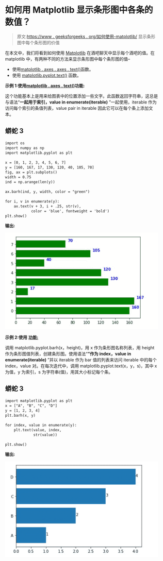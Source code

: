 # 如何用 Matplotlib 显示条形图中各条的数值？

> 原文:[https://www . geeksforgeeks . org/如何使用-matplotlib/](https://www.geeksforgeeks.org/how-to-display-the-value-of-each-bar-in-a-bar-chart-using-matplotlib/) 显示条形图中每个条形图的价值

在本文中，我们将看到如何使用 [Matplotlib](https://www.geeksforgeeks.org/python-introduction-matplotlib/) 在酒吧聊天中显示每个酒吧的值。在 matplotlib 中，有两种不同的方法来显示条形图中每个条形图的值–

*   使用[matplotlib . axes . axes . text()](https://www.geeksforgeeks.org/matplotlib-axes-axes-text-in-python/)函数。
*   使用 [matplotlib.pyplot.text()](https://www.geeksforgeeks.org/matplotlib-pyplot-text-function-in-python/) 函数。

**示例 1:使用**[**matplotlib . axes . text()**](https://www.geeksforgeeks.org/matplotlib-axes-axes-text-in-python/)**功能:**

这个功能基本上是用来给图表中的位置添加一些文字。此函数返回字符串，这总是与语法“**一起用于索引，value in enumerate(iterable)** ”一起使用，iterable 作为访问每个索引的条值列表，value pair in iterable 因此它可以在每个条上添加文本。

## 蟒蛇 3

```
import os
import numpy as np
import matplotlib.pyplot as plt

x = [0, 1, 2, 3, 4, 5, 6, 7]
y = [160, 167, 17, 130, 120, 40, 105, 70]
fig, ax = plt.subplots()
width = 0.75
ind = np.arange(len(y))

ax.barh(ind, y, width, color = "green")

for i, v in enumerate(y):
    ax.text(v + 3, i + .25, str(v), 
            color = 'blue', fontweight = 'bold')
plt.show()
```

**输出:**

![](img/581e56afe114477d71eb4db28d406a88.png)

**示例 2:使用** [**功能:**](https://www.geeksforgeeks.org/matplotlib-pyplot-text-function-in-python/)

调用 matplotlib.pyplot.barh(x，height)，用 x 作为条形图名称列表，用 height 作为条形图值列表，创建条形图。使用语法“**”作为 index，value in enumerate(iterable)** ”并以 iterable 作为 bar 值的列表来访问 iterable 中的每个 index，value 对。在每次迭代中，调用 matplotlib.pyplot.text(x，y，s)，其中 x 为值，y 为索引，s 为字符串(值)，用其大小标记每个条。

## 蟒蛇 3

```
import matplotlib.pyplot as plt
x = ["A", "B", "C", "D"]
y = [1, 2, 3, 4]
plt.barh(x, y)

for index, value in enumerate(y):
    plt.text(value, index,
             str(value))

plt.show()
```

**输出:**

![](img/ba51ee3917c6df144270a58b235afd24.png)